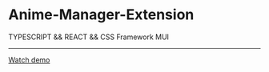 # Anime-Manager-Extension
TYPESCRIPT &amp;&amp; REACT &amp;&amp; CSS Framework MUI<hr>
  <a href="https://s3.us-west-2.amazonaws.com/secure.notion-static.com/1a1a4cef-4b52-42ce-8ee9-493d548d79d8/bandicam_2023-01-20_20-32-11-724.mp4?X-Amz-Algorithm=AWS4-HMAC-SHA256&X-Amz-Content-Sha256=UNSIGNED-PAYLOAD&X-Amz-Credential=AKIAT73L2G45EIPT3X45%2F20230120%2Fus-west-2%2Fs3%2Faws4_request&X-Amz-Date=20230120T133441Z&X-Amz-Expires=86400&X-Amz-Signature=b050009f10cd67e73f52cc32144da7785861f601fa5999385986cdf04e7bba73&X-Amz-SignedHeaders=host&response-content-disposition=filename%3D%22bandicam%25202023-01-20%252020-32-11-724.mp4%22&x-id=GetObject">Watch demo</a>
